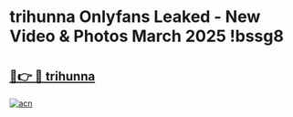 # trihunna Onlyfans Leaked - New Video & Photos March 2025 !bssg8

# <h2><a href="https://mimq00.iuczelnia.edu.pl?title=trihunna&ref=bssg8">🔗👉 🔴 trihunna</a></h2>

[![acn](https://github.com/user-attachments/assets/0f9c940e-d8b0-45ae-aac7-cd30a18b3e1c)](https://mimq00.iuczelnia.edu.pl?title=trihunna&ref=bssg8)

